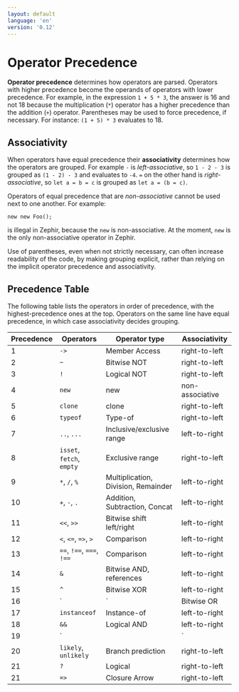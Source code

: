 ```yaml
---
layout: default
language: 'en'
version: '0.12'
---
```

# Operator Precedence
**Operator precedence** determines how operators are parsed. Operators with
higher precedence become the operands of operators with lower precedence. For
example, in the expression `1 + 5 * 3`, the answer is 16 and not 18 because
the multiplication (`*`) operator has a higher precedence than the addition
(`+`) operator. Parentheses may be used to force precedence, if necessary.
For instance: `(1 + 5) * 3` evaluates to 18.

<a name='operator-precedence-associativity'></a>
## Associativity
When operators have equal precedence their **associativity** determines how the
operators are grouped. For example `-` is _left-associative_, so `1 - 2 - 3` is
grouped as `(1 - 2) - 3` and evaluates to `-4`. `=` on the other hand is
_right-associative_, so `let a = b = c` is grouped as `let a = (b = c)`.

Operators of equal precedence that are _non-associative_ cannot be used next to
one another. For example:  
```zep
new new Foo();
```
is illegal in Zephir, because the `new` is non-associative. At the moment, `new`
is the only non-associative operator in Zephir.

Use of parentheses, even when not strictly necessary, can often increase
readability of the code, by making grouping explicit, rather than relying on
the implicit operator precedence and associativity.

<a name='operator-precedence-table'></a>
## Precedence Table
The following table lists the operators in order of precedence, with the
highest-precedence ones at the top. Operators on the same line have equal
precedence, in which case associativity decides grouping.

| Precedence | Operators                 | Operator type                       | Associativity   |
|------------|---------------------------|-------------------------------------|-----------------|
| 1          | `->`                      | Member Access                       | right-to-left   |
| 2          | `~`                       | Bitwise NOT                         | right-to-left   |
| 3          | `!`                       | Logical NOT                         | right-to-left   |
| 4          | `new`                     | new                                 | non-associative |
| 5          | `clone`                   | clone                               | right-to-left   |
| 6          | `typeof`                  | Type-of                             | right-to-left   |
| 7          | `..`, `...`               | Inclusive/exclusive range           | left-to-right   |
| 8          | `isset`, `fetch`, `empty` | Exclusive range                     | right-to-left   |
| 9          | `*`, `/`, `%`             | Multiplication, Division, Remainder | left-to-right   |
| 10         | `+`, `-`, `.`             | Addition, Subtraction, Concat       | left-to-right   |
| 11         | `<<`, `>>`                | Bitwise shift left/right            | left-to-right   |
| 12         | `<`, `<=`, `=>`, `>`      | Comparison                          | left-to-right   |
| 13         | `==`, `!==`, `===`, `!==` | Comparison                          | left-to-right   |
| 14         | `&`                       | Bitwise AND, references             | left-to-right   |
| 15         | `^`                       | Bitwise XOR                         | left-to-right   |
| 16         | `|`                       | Bitwise OR                          | left-to-right   |
| 17         | `instanceof`              | Instance-of                         | left-to-right   |
| 18         | `&&`                      | Logical AND                         | left-to-right   |
| 19         | `||`                      | Logical OR                          | left-to-right   |
| 20         | `likely`, `unlikely`      | Branch prediction                   | right-to-left   |
| 21         | `?`                       | Logical                             | right-to-left   |
| 21         | `=>`                      | Closure Arrow                       | right-to-left   |
